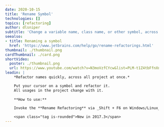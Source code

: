 ```yaml
---
date: 2020-10-15
title: 'Rename Symbol'
technologies: []
topics: [refactoring]
author: dlsniper
subtitle: 'Change a variable name, class name, or other symbol, across the project.'
seealso:
- title: Renaming a symbol
  href: 'https://www.jetbrains.com/help/go/rename-refactorings.html'
thumbnail: ./thumbnail.png
cardThumbnail: ./card.png
shortVideo:
  poster: ./thumbnail.png
  url: https://www.youtube.com/watch?v=N3moVzfCYcw&list=PLM-t1Z4tbFfnXnghmtk6WVz10_pivOw25&index=21&t=0s
leadin: |
    *Refactor names quickly, across all project at once.*

    Put your cursor on a symbol and refactor it.
    All usages in the project change with it.
    
    **How to use:**

    Invoke the **Rename Refactoring** via _Shift + F6 on Windows/Linux_ or _⇧ + F6 on macOS_.

    <span class="tag is-rounded">New in 2017.3</span>
---
```

